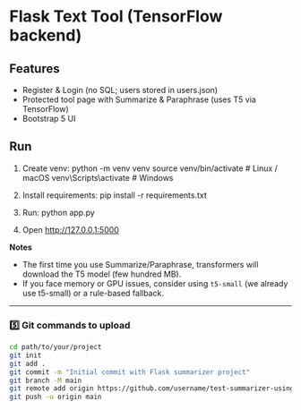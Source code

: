 # Flask Text Tool (TensorFlow backend)

## Features
- Register & Login (no SQL; users stored in users.json)
- Protected tool page with Summarize & Paraphrase (uses T5 via TensorFlow)
- Bootstrap 5 UI

## Run
1. Create venv:
   python -m venv venv
   source venv/bin/activate    # Linux / macOS
   venv\Scripts\activate     # Windows

2. Install requirements:
   pip install -r requirements.txt

3. Run:
   python app.py

4. Open http://127.0.0.1:5000

**Notes**
- The first time you use Summarize/Paraphrase, transformers will download the T5 model (few hundred MB).
- If you face memory or GPU issues, consider using `t5-small` (we already use t5-small) or a rule-based fallback.


---

### **5️⃣ Git commands to upload**
```bash
cd path/to/your/project
git init
git add .
git commit -m "Initial commit with Flask summarizer project"
git branch -M main
git remote add origin https://github.com/username/test-summarizer-using-transformers-flask.git
git push -u origin main

